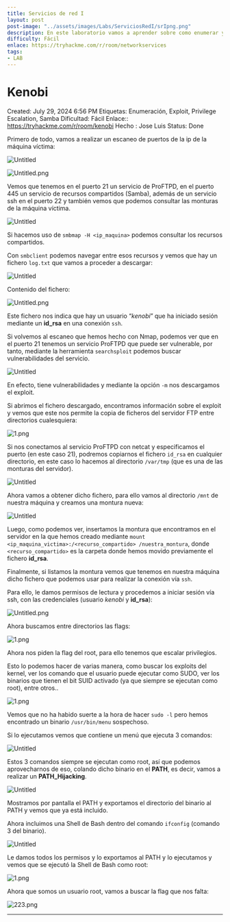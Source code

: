 ```yaml
---
title: Servicios de red I
layout: post
post-image: "../assets/images/Labs/ServiciosRedI/srIpng.png"
description: En este laboratorio vamos a aprender sobre como enumerar y explotar una variedad de servicios red como son los protocolos SMB, FTP, Telnet, entre otros.
difficulty: Fácil
enlace: https://tryhackme.com/r/room/networkservices
tags:
- LAB
---
```


# Kenobi

Created: July 29, 2024 6:56 PM
Etiquetas: Enumeración, Exploit, Privilege Escalation, Samba
Dificultad: Fácil
Enlace:: https://tryhackme.com/r/room/kenobi
Hecho : Jose Luis 
Status: Done

Primero de todo, vamos a realizar un escaneo de puertos de la ip de la máquina víctima:

![Untitled](Kenobi%20238a55363d9a4e21ae2f7d06ddc19210/Untitled.png)

![Untitled.png](Kenobi%20238a55363d9a4e21ae2f7d06ddc19210/Untitled%201.png)

Vemos que tenemos en el puerto 21 un servicio de ProFTPD, en el puerto 445 un servicio de recursos compartidos (Samba), además de un servicio ssh en el puerto 22 y también vemos que podemos consultar las monturas de la máquina víctima.

![Untitled](Kenobi%20238a55363d9a4e21ae2f7d06ddc19210/Untitled%202.png)

Si hacemos uso de `smbmap -H <ip_maquina>` podemos consultar los recursos compartidos.

Con `smbclient` podemos navegar entre esos recursos y vemos que hay un fichero `log.txt` que vamos a proceder a descargar:

![Untitled](Kenobi%20238a55363d9a4e21ae2f7d06ddc19210/Untitled%203.png)

Contenido del fichero:

![Untitled.png](Kenobi%20238a55363d9a4e21ae2f7d06ddc19210/Untitled%204.png)

Este fichero nos indica que hay un usuario “*kenobi*” que ha iniciado sesión mediante un **id_rsa** en una conexión `ssh`.

Si volvemos al escaneo que hemos hecho con Nmap, podemos ver que en el puerto 21 tenemos un servicio ProFTPD que puede ser vulnerable, por tanto, mediante la herramienta `searchsploit` podemos buscar vulnerabilidades del servicio.

![Untitled](Kenobi%20238a55363d9a4e21ae2f7d06ddc19210/Untitled%205.png)

En efecto, tiene vulnerabilidades y mediante la opción `-m` nos descargamos el exploit.

Si abrimos el fichero descargado, encontramos información sobre el exploit y vemos que este nos permite la copia de ficheros del servidor FTP entre directorios cualesquiera:

![1.png](Kenobi%20238a55363d9a4e21ae2f7d06ddc19210/1.png)

Si nos conectamos al servicio ProFTPD con netcat y especificamos el puerto (en este caso 21), podremos copiarnos el fichero `id_rsa` en cualquier directorio, en este caso lo hacemos al directorio `/var/tmp` (que es una de las monturas del servidor).

![Untitled](Kenobi%20238a55363d9a4e21ae2f7d06ddc19210/Untitled%206.png)

Ahora vamos a obtener dicho fichero, para ello vamos al directorio `/mnt` de nuestra máquina y creamos una montura nueva:

![Untitled](Kenobi%20238a55363d9a4e21ae2f7d06ddc19210/Untitled%207.png)

Luego, como podemos ver, insertamos la montura que encontramos en el servidor en la que hemos creado mediante `mount <ip_maquina_victima>:/<recurso_compartido> /nuestra_montura`, donde `<recurso_compartido>` es la carpeta donde hemos movido previamente el fichero **id_rsa**.

Finalmente, si listamos la montura vemos que tenemos en nuestra máquina dicho fichero que podemos usar para realizar la conexión vía `ssh`.

Para ello, le damos permisos de lectura y procedemos a iniciar sesión vía ssh, con las credenciales (usuario *kenobi* y **id_rsa**):

![Untitled.png](Kenobi%20238a55363d9a4e21ae2f7d06ddc19210/Untitled%208.png)

Ahora buscamos entre directorios las flags:

![1.png](Kenobi%20238a55363d9a4e21ae2f7d06ddc19210/1%201.png)

Ahora nos piden la flag del root, para ello tenemos que escalar privilegios.

Esto lo podemos hacer de varias manera, como buscar los exploits del kernel, ver los comando que el usuario puede ejecutar como SUDO, ver los binarios que tienen el bit SUID activado (ya que siempre se ejecutan como root), entre otros..

![1.png](Kenobi%20238a55363d9a4e21ae2f7d06ddc19210/1%202.png)

Vemos que no ha habido suerte a la hora de hacer `sudo -l` pero hemos encontrado un binario `/usr/bin/menu` sospechoso.

Si lo ejecutamos vemos que contiene un menú que ejecuta 3 comandos:

![Untitled](Kenobi%20238a55363d9a4e21ae2f7d06ddc19210/Untitled%209.png)

Estos 3 comandos siempre se ejecutan como root, así que podemos aprovecharnos de eso, colando dicho binario en el **PATH**, es decir, vamos a realizar un **PATH_Hijacking**.

![Untitled](Kenobi%20238a55363d9a4e21ae2f7d06ddc19210/Untitled%2010.png)

Mostramos por pantalla el PATH y exportamos el directorio del binario al PATH y vemos que ya está incluido.

Ahora incluimos una Shell de Bash dentro del comando `ifconfig` (comando 3 del binario). 

![Untitled](Kenobi%20238a55363d9a4e21ae2f7d06ddc19210/Untitled%2011.png)

Le damos todos los permisos y lo exportamos al PATH y lo ejecutamos y vemos que se ejecutó la Shell de Bash como root:

![1.png](Kenobi%20238a55363d9a4e21ae2f7d06ddc19210/1%203.png)

Ahora que somos un usuario root, vamos a buscar la flag que nos falta:

![223.png](Kenobi%20238a55363d9a4e21ae2f7d06ddc19210/223.png)

---